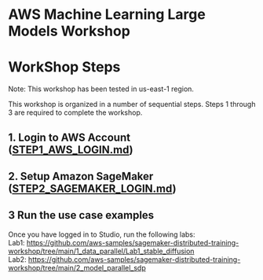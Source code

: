 # AWS Machine Learning Large Models Workshop

# WorkShop Steps

Note: This workshop has been tested in us-east-1 region. 

This workshop is organized in a number of sequential steps. Steps 1 through 3 are required to complete the workshop.

## 1. Login to AWS Account ([STEP1_AWS_LOGIN.md](https://github.com/aws-samples/sagemaker-distributed-training-workshop/blob/main/STEP1_AWS_LOGIN.md#workshop-execution-steps))

## 2. Setup Amazon SageMaker ([STEP2_SAGEMAKER_LOGIN.md](https://github.com/aws-samples/sagemaker-distributed-training-workshop/blob/main/STEP2_SAGEMAKER_LOGIN.md#login-to-amazon-sagemaker-studio))

## 3 Run the use case examples 
Once you have logged in to Studio, run the following labs:<br>
Lab1: https://github.com/aws-samples/sagemaker-distributed-training-workshop/tree/main/1_data_parallel/Lab1_stable_diffusion<br>
Lab2: https://github.com/aws-samples/sagemaker-distributed-training-workshop/tree/main/2_model_parallel_sdp

